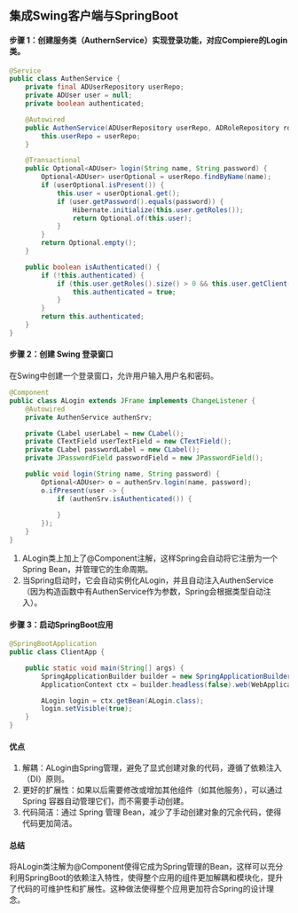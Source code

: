 ## 集成Swing客户端与SpringBoot

#### 步骤 1：创建服务类（AuthernService）实现登录功能，对应Compiere的Login类。
```java
@Service
public class AuthenService {
    private final ADUserRepository userRepo;    
    private ADUser user = null;
    private boolean authenticated;

    @Autowired
    public AuthenService(ADUserRepository userRepo, ADRoleRepository roleRepo) {
        this.userRepo = userRepo;        
    }

    @Transactional
    public Optional<ADUser> login(String name, String password) {
        Optional<ADUser> userOptional = userRepo.findByName(name);
        if (userOptional.isPresent()) {
            this.user = userOptional.get();
            if (user.getPassword().equals(password)) {
                Hibernate.initialize(this.user.getRoles());
                return Optional.of(this.user);
            }
        }
        return Optional.empty();
    }

    public boolean isAuthenticated() {
        if (!this.authenticated) {
            if (this.user.getRoles().size() > 0 && this.user.getClient() != null) {
                this.authenticated = true;
            }
        }
        return this.authenticated;
    }
}
```

#### 步骤 2：创建 Swing 登录窗口
在Swing中创建一个登录窗口，允许用户输入用户名和密码。
```java
@Component
public class ALogin extends JFrame implements ChangeListener {
    @Autowired
    private AuthenService authenSrv;

    private CLabel userLabel = new CLabel();
    private CTextField userTextField = new CTextField();
    private CLabel passwordLabel = new CLabel();
    private JPasswordField passwordField = new JPasswordField();

    public void login(String name, String password) {
        Optional<ADUser> o = authenSrv.login(name, password);
        o.ifPresent(user -> {
            if (authenSrv.isAuthenticated()) {
                
            }
        });
    }
}
```
1. ALogin类上加上了@Component注解，这样Spring会自动将它注册为一个Spring Bean，并管理它的生命周期。
2. 当Spring启动时，它会自动实例化ALogin，并且自动注入AuthenService（因为构造函数中有AuthenService作为参数，Spring会根据类型自动注入）。
#### 步骤 3：启动SpringBoot应用
```java
@SpringBootApplication
public class ClientApp {

    public static void main(String[] args) {
        SpringApplicationBuilder builder = new SpringApplicationBuilder(ClientApp.class);
        ApplicationContext ctx = builder.headless(false).web(WebApplicationType.NONE).run(args);

        ALogin login = ctx.getBean(ALogin.class);
        login.setVisible(true);
    }
}
```
#### 优点
1. 解耦：ALogin由Spring管理，避免了显式创建对象的代码，遵循了依赖注入（DI）原则。
2. 更好的扩展性：如果以后需要修改或增加其他组件（如其他服务），可以通过 Spring 容器自动管理它们，而不需要手动创建。
3. 代码简洁：通过 Spring 管理 Bean，减少了手动创建对象的冗余代码，使得代码更加简洁。
#### 总结
将ALogin类注解为@Component使得它成为Spring管理的Bean，这样可以充分利用SpringBoot的依赖注入特性，使得整个应用的组件更加解耦和模块化，提升了代码的可维护性和扩展性。这种做法使得整个应用更加符合Spring的设计理念。